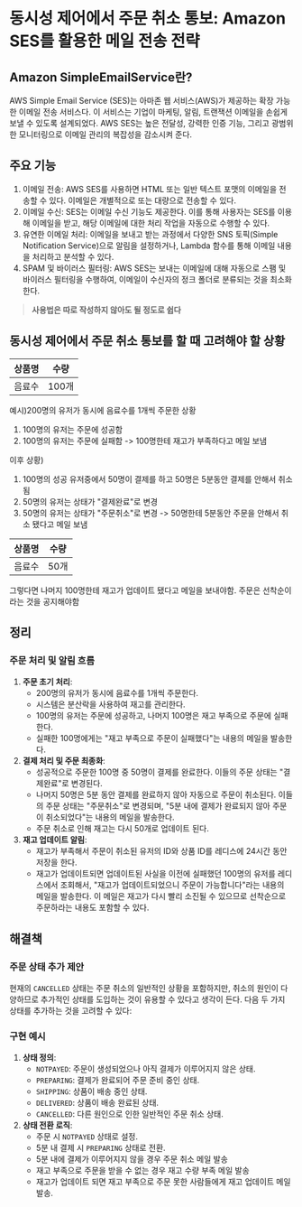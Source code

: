 
# 동시성 제어에서 주문 취소 통보: Amazon SES를 활용한 메일 전송 전략

## Amazon SimpleEmailService란?

AWS Simple Email Service (SES)는 아마존 웹 서비스(AWS)가 제공하는 확장 가능한 이메일 전송 서비스다. 이 서비스는 기업이 마케팅, 알림, 트랜잭션 이메일을 손쉽게 보낼 수 있도록 설계되었다. AWS SES는 높은 전달성, 강력한 인증 기능, 그리고 광범위한 모니터링으로 이메일 관리의 복잡성을 감소시켜 준다.
## 주요 기능
1. 이메일 전송: AWS SES를 사용하면 HTML 또는 일반 텍스트 포맷의 이메일을 전송할 수 있다. 이메일은 개별적으로 또는 대량으로 전송할 수 있다.
2. 이메일 수신: SES는 이메일 수신 기능도 제공한다. 이를 통해 사용자는 SES를 이용해 이메일을 받고, 해당 이메일에 대한 처리 작업을 자동으로 수행할 수 있다.
3. 유연한 이메일 처리: 이메일을 보내고 받는 과정에서 다양한 SNS 토픽(Simple Notification Service)으로 알림을 설정하거나, Lambda 함수를 통해 이메일 내용을 처리하고 분석할 수 있다.
4. SPAM 및 바이러스 필터링: AWS SES는 보내는 이메일에 대해 자동으로 스팸 및 바이러스 필터링을 수행하여, 이메일이 수신자의 정크 폴더로 분류되는 것을 최소화한다.

>**사용법은 따로 작성하지 않아도 될 정도로 쉽다**

## 동시성 제어에서 주문 취소 통보를 할 때 고려해야 할 상황

| 상품명 | 수량   |
| --- | ---- |
| 음료수 | 100개 |
예시)200명의 유저가 동시에 음료수를 1개씩 주문한 상황
1. 100명의 유저는 주문에 성공함
2. 100명의 유저는 주문에 실패함 -> 100명한테 재고가 부족하다고 메일 보냄

이후 상황)
1. 100명의 성공 유저중에서 50명이 결제를 하고 50명은 5분동안 결제를 안해서 취소됨
2. 50명의 유저는 상태가 "결제완료"로 변경
3. 50명의 유저는 상태가 "주문취소"로 변경 -> 50명한테 5분동안 주문을 안해서 취소 됐다고 메일 보냄

| 상품명 | 수량  |
| --- | --- |
| 음료수 | 50개 |
그렇다면 나머지 100명한테 재고가 업데이트 됐다고 메일을 보내야함.
주문은 선착순이라는 것을 공지해야함
## 정리

### 주문 처리 및 알림 흐름

1. **주문 초기 처리**:
    - 200명의 유저가 동시에 음료수를 1개씩 주문한다.
    - 시스템은 분산락을 사용하여 재고를 관리한다.
    - 100명의 유저는 주문에 성공하고, 나머지 100명은 재고 부족으로 주문에 실패한다.
    - 실패한 100명에게는 "재고 부족으로 주문이 실패했다"는 내용의 메일을 발송한다.
2. **결제 처리 및 주문 최종화**:
    - 성공적으로 주문한 100명 중 50명이 결제를 완료한다. 이들의 주문 상태는 "결제완료"로 변경된다.
    - 나머지 50명은 5분 동안 결제를 완료하지 않아 자동으로 주문이 취소된다. 이들의 주문 상태는 "주문취소"로 변경되며, "5분 내에 결제가 완료되지 않아 주문이 취소되었다"는 내용의 메일을 발송한다.
    - 주문 취소로 인해 재고는 다시 50개로 업데이트 된다.
3. **재고 업데이트 알림**:
    - 재고가 부족해서 주문이 취소된 유저의 ID와 상품 ID를 레디스에 24시간 동안 저장을 한다.
    - 재고가 업데이트되면 업데이트된 사실을 이전에 실패했던 100명의 유저를 레디스에서 조회해서, "재고가 업데이트되었으니 주문이 가능합니다"라는 내용의 메일을 발송한다. 이 메일은 재고가 다시 빨리 소진될 수 있으므로 선착순으로 주문하라는 내용도 포함할 수 있다.
## 해결책
### 주문 상태 추가 제안

현재의 `CANCELLED` 상태는 주문 취소의 일반적인 상황을 포함하지만, 취소의 원인이 다양하므로 추가적인 상태를 도입하는 것이 유용할 수 있다고 생각이 든다. 다음 두 가지 상태를 추가하는 것을 고려할 수 있다:

### 구현 예시

1. **상태 정의**:
    - `NOTPAYED`: 주문이 생성되었으나 아직 결제가 이루어지지 않은 상태.
    - `PREPARING`: 결제가 완료되어 주문 준비 중인 상태.
    - `SHIPPING`: 상품이 배송 중인 상태.
    - `DELIVERED`: 상품이 배송 완료된 상태.
    - `CANCELLED`: 다른 원인으로 인한 일반적인 주문 취소 상태.
3. **상태 전환 로직**:
    - 주문 시 `NOTPAYED` 상태로 설정.
    - 5분 내 결제 시 `PREPARING` 상태로 전환.
    - 5분 내에 결제가 이루어지지 않을 경우 주문 취소 메일 발송
    - 재고 부족으로 주문을 받을 수 없는 경우 재고 수량 부족 메일 발송
    - 재고가 업데이트 되면 재고 부족으로 주문 못한 사람들에게 재고 업데이트 메일 발송.
